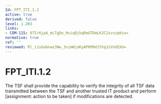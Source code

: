 ```yaml
---
Id: FPT_ITI.1.2
active: true
derived: false
level: 1.203
links:
- COM-115: 87Ir6jpA_mLTgDo_HviqQjkqRmGTDmLK2C2zvszpKso=
normative: true
ref: ''
reviewed: Rl_i1sGabnwx3Nw_3vimWjaKyAPKM9dJthqJzVnXEXU=
---
```


# FPT_ITI.1.2

The TSF shall provide the capability to verify the integrity of all TSF data transmitted between the TSF and another trusted IT product and perform [assignment: action to be taken] if modifications are detected.